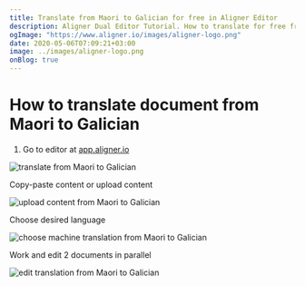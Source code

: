 ```yaml
---
title: Translate from Maori to Galician for free in Aligner Editor
description: Aligner Dual Editor Tutorial. How to translate for free from Maori to Galician. Aligner is multilingual document management platform. 
ogImage: "https://www.aligner.io/images/aligner-logo.png"
date: 2020-05-06T07:09:21+03:00
image: ../images/aligner-logo.png
onBlog: true
---
```


# How to translate document from Maori to Galician

1. Go to editor at [app.aligner.io](https://app.aligner.io "Aligner App web page")

![translate from Maori to Galician](../aligner-blank-editor.png "translate from Maori to Galician")

Copy-paste content or upload content

![upload content from Maori to Galician](../aligner-uploaded-document.png "upload content from Maori to Galician")

Choose desired language

![choose machine translation from Maori to Galician](../aligner-language-dropdown.png "choose machine translation from Maori to Galician")

Work and edit 2 documents in parallel

![edit translation from Maori to Galician](../aligner-double-sitded-editor.png "edit translation from Maori to Galician")

